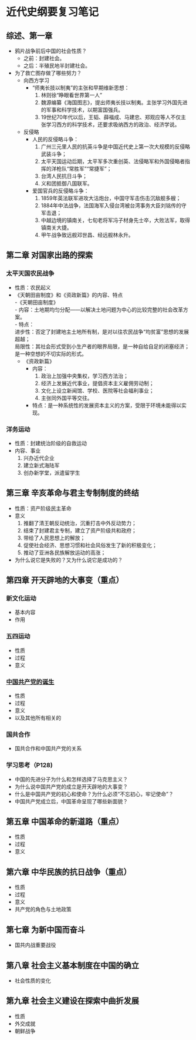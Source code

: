 # 近代史纲要复习笔记
## 综述、第一章
- 鸦片战争前后中国的社会性质？  
  - 之前：封建社会。
  - 之后：半殖民地半封建社会。
- 为了救亡图存做了哪些努力？
  - 向西方学习
    - “师夷长技以制夷”的主张和早期维新思想：
      1. 林则徐“睁眼看世界第一人”
      2. 魏源编纂《海国图志》，提出师夷长技以制夷。主张学习外国先进的军事和科学技术，以期富国强兵。
      3. 19世纪70年代以后，王韬、薛福成、马建忠、郑观应等人不仅主张学习西方的科学技术，还要求吸纳西方的政治、经济学说。
  - 反侵略
    - 人民的反侵略斗争：
      1. 广州三元里人民的抗英斗争是中国近代史上第一次大规模的反侵略武装斗争；
      2. 太平天国运动后期，太平军多次重创英、法侵略军和外国侵略者指挥的洋枪队“常胜军”“常捷军”；
      3. 台湾人民抗日斗争；
      4. 义和团抵御八国联军。
    - 爱国官兵的反侵略斗争：
      1. 1859年英法联军进攻大沽炮台，中国守军击伤击沉敌舰多艘；
      2. 1884年中法战争，法国海军入侵台湾被台湾事务大臣刘铭传的守军击退；
      3. 中越边境的镇南关，七旬老将军冯子材身先士卒，大败法军，取得镇南关大捷。
      4. 甲午战争致远舰邓世昌、经远舰林永升。


## 第二章 对国家出路的探索
### 太平天国农民战争
- 性质：农民起义
- 《天朝田亩制度》和《资政新篇》的内容、特点  
    -《天朝田亩制度》  
      - 内容：土地期均匀分配——以解决土地问题为中心的比较完整的社会改革方案。  
      - 特点：  
        进步性：否定了封建地主土地所有制，是对以往农民战争“均贫富”思想的发展超越；  
        局限性：其社会形式受到小生产者的眼界局限，是一种自给自足的闭塞经济；是一种空想的不切实际的形式。  
    - 《资政新篇》
      - 内容：
        1. 政治上加强中央集权，学习西方法治；
        2. 经济上发展近代事业，提倡资本主义雇佣劳动制；
        3. 文化上设立新闻馆、学校、医院等社会福利事业；
        4. 主张同外国平等交往。  
      - 特点：是一种系统性的发展资本主义的方案，受限于环境未能得以实现。
### 洋务运动
- 性质：封建统治阶级的自救运动
- 内容、事业  
  1. 兴办近代企业
  2. 建立新式海陆军
  3. 创办新学堂，派遣留学生

## 第三章 辛亥革命与君主专制制度的终结
- 性质：资产阶级民主革命
- 意义
    1. 推翻了清王朝反动统治，沉重打击中外反动势力；  
    2. 结束了封建君主专制，建立了资产阶级共和政府；  
    3. 带给了人民思想上的解放；  
    4. 促使社会经济、思想习惯和社会风俗发生了新的积极变化；  
    5. 推动了亚洲各民族解放运动的高涨；  
- 为什么说它是失败的？又为什么说它是成功的？
    

## 第四章 开天辟地的大事变（重点）
### 新文化运动
- 基本内容
- 作用

### 五四运动
- 性质
- 过程
- 意义

### <u>中国共产党的诞生</u>
- 性质
- 过程
- 意义
- 以及其他所有相关的

### 国共合作
- 国共合作和中国共产党的关系

### 学习思考（P128)
- 中国的先进分子为什么和怎样选择了马克思主义？
- 为什么说中国共产党的成立是开天辟地的大事变？
- 什么是中国共产党的初心和使命？为什么必须“不忘初心，牢记使命”？
- 中国共产党成立后，中国革命呈现了哪些新面貌？

## 第五章 中国革命的新道路（重点）
- 性质
- 过程
- 意义

## 第六章 中华民族的抗日战争（重点）
- 性质
- 过程
- 意义
- 共产党的角色与土地政策

## 第七章 为新中国而奋斗
- 国共内战重要战役

## 第八章 社会主义基本制度在中国的确立
- 社会性质的变化

## 第九章 社会主义建设在探索中曲折发展
- 性质
- 外交成就
- 朝鲜战争
